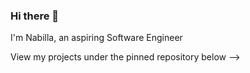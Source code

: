 ### Hi there 👋

I'm Nabilla, an aspiring Software Engineer

View my projects under the pinned repository below -->
